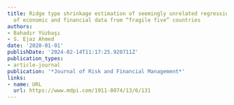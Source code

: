 ```yaml
---
title: Ridge type shrinkage estimation of seemingly unrelated regressions and analytics
  of economic and financial data from “fragile five” countries
authors:
- Bahadır Yüzbaşı
- S. Ejaz Ahmed
date: '2020-01-01'
publishDate: '2024-02-14T11:17:25.920711Z'
publication_types:
- article-journal
publication: '*Journal of Risk and Financial Management*'
links:
- name: URL
  url: https://www.mdpi.com/1911-8074/13/6/131
---
```

